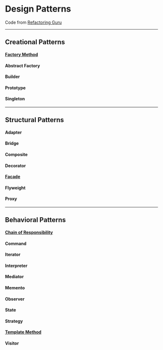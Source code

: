 # Design Patterns

Code from [Refactoring Guru](https://refactoring.guru/)

---
## Creational Patterns
#### [Factory Method](https://github.com/dongsubkim/design_patterns/tree/main/src/main/java/blog/dskim/designPatterns/factoryMethod)
#### Abstract Factory
#### Builder
#### Prototype
#### Singleton
---
## Structural Patterns
#### Adapter
#### Bridge
#### Composite
#### Decorator
#### [Facade](https://github.com/dongsubkim/design_patterns/tree/main/src/main/java/blog/dskim/designPatterns/facade)
#### Flyweight
#### Proxy
---
## Behavioral Patterns
#### [Chain of Responsibility](https://github.com/dongsubkim/design_patterns/tree/main/src/main/java/blog/dskim/designPatterns/chainOfResponsibility)
#### Command
#### Iterator
#### Interpreter
#### Mediator
#### Memento
#### Observer
#### State
#### Strategy
#### [Template Method](https://github.com/dongsubkim/design_patterns/tree/main/src/main/java/blog/dskim/designPatterns/templateMethod)
#### Visitor
